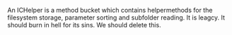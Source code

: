 An ICHelper is a method bucket which contains helpermethods for the filesystem storage, parameter sorting and subfolder reading.
It is leagcy. It should burn in hell for its sins. We should delete this.